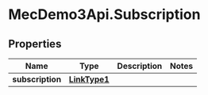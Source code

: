 # MecDemo3Api.Subscription

## Properties
Name | Type | Description | Notes
------------ | ------------- | ------------- | -------------
**subscription** | [**LinkType1**](LinkType1.md) |  | 


